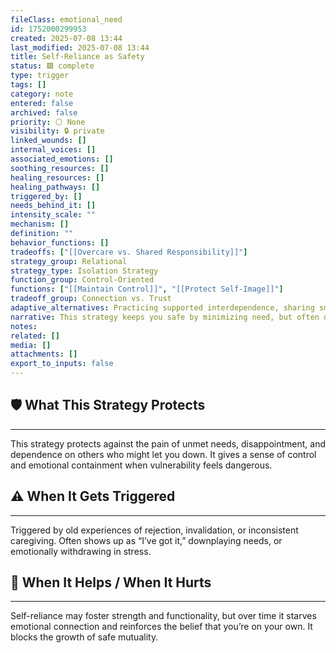 ```yaml
---
fileClass: emotional_need
id: 1752000299953
created: 2025-07-08 13:44
last_modified: 2025-07-08 13:44
title: Self-Reliance as Safety
status: 🟩 complete
type: trigger
tags: []
category: note
entered: false
archived: false
priority: ⚪ None
visibility: 🔒 private
linked_wounds: []
internal_voices: []
associated_emotions: []
soothing_resources: []
healing_resources: []
healing_pathways: []
triggered_by: []
needs_behind_it: []
intensity_scale: ""
mechanism: []
definition: ""
behavior_functions: []
tradeoffs: ["[[Overcare vs. Shared Responsibility]]"]
strategy_group: Relational
strategy_type: Isolation Strategy
function_group: Control-Oriented
functions: ["[[Maintain Control]]", "[[Protect Self-Image]]"]
tradeoff_group: Connection vs. Trust
adaptive_alternatives: Practicing supported interdependence, sharing small asks, building relational safety through trust trials.
narrative: This strategy keeps you safe by minimizing need, but often deepens loneliness and blocks co-regulation.
notes: 
related: []
media: []
attachments: []
export_to_inputs: false
---
```


## 🛡️ What This Strategy Protects
---
This strategy protects against the pain of unmet needs, disappointment, and dependence on others who might let you down. It gives a sense of control and emotional containment when vulnerability feels dangerous.

## ⚠️ When It Gets Triggered
---
Triggered by old experiences of rejection, invalidation, or inconsistent caregiving. Often shows up as “I’ve got it,” downplaying needs, or emotionally withdrawing in stress.

## 🔄 When It Helps / When It Hurts
---
Self-reliance may foster strength and functionality, but over time it starves emotional connection and reinforces the belief that you’re on your own. It blocks the growth of safe mutuality.
